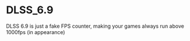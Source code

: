 # DLSS_6.9
DLSS 6.9 is just a fake FPS counter, making your games always run above 1000fps (in appearance)
